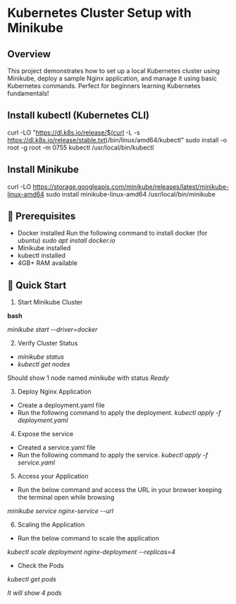 # Kubernetes Cluster Setup with Minikube

## Overview
This project demonstrates how to set up a local Kubernetes cluster using Minikube, deploy a sample Nginx application, and manage it using basic Kubernetes commands. Perfect for beginners learning Kubernetes fundamentals!

## Install kubectl (Kubernetes CLI)
curl -LO "https://dl.k8s.io/release/$(curl -L -s https://dl.k8s.io/release/stable.txt)/bin/linux/amd64/kubectl"
sudo install -o root -g root -m 0755 kubectl /usr/local/bin/kubectl

## Install Minikube
curl -LO https://storage.googleapis.com/minikube/releases/latest/minikube-linux-amd64
sudo install minikube-linux-amd64 /usr/local/bin/minikube

## :hammer: Prerequisites
- Docker installed 
    Run the following command to install docker (for ubuntu) *sudo apt install docker.io*
- Minikube installed
- kubectl installed
- 4GB+ RAM available

## :rocket: Quick Start

1. Start Minikube Cluster

**bash**

*minikube start --driver=docker*

2. Verify Cluster Status
- *minikube status*
- *kubectl get nodes*

Should show 1 node named *minikube* with status *Ready*

3. Deploy Nginx Application
- Create a deployment.yaml file
- Run the following command to apply the deployment. *kubectl apply -f deployment.yaml*

4. Expose the service
- Created a service.yaml file
- Run the following command to apply the service. *kubectl apply -f service.yaml*

5. Access your Application
- Run the below command and access the URL in your browser keeping the terminal open while browsing

*minikube service nginx-service --url*

6. Scaling the Application
- Run the below command to scale the application

*kubectl scale deployment nginx-deployment --replicas=4*
- Check the Pods

*kubectl get pods*

*It will show 4 pods*




    
